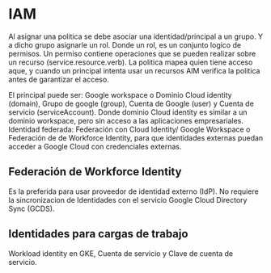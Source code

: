 # IAM

Al asignar una politica se debe asociar una identidad/principal a un grupo. Y a dicho grupo asignarle un rol. Donde un rol, es un conjunto logico de permisos. Un permiso contiene operaciones que se pueden realizar sobre un recurso (service.resource.verb). La politica mapea quien tiene acceso aque, y cuando un principal intenta usar un recursos AIM verifica la politica antes de garantizar el acceso. 

El principal puede ser: Google workspace o Dominio Cloud identity (domain), Grupo de google (group), Cuenta de Google (user) y Cuenta de servicio (serviceAccount). Donde dominio Cloud identity es similar a un dominio workspace, pero sin acceso a las aplicaciones empresariales. Identidad federada: Federación con Cloud Identity/ Google Workspace o Federación de de Workforce Identity, para que identidades externas puedan acceder a Google Cloud con credenciales externas.

## Federación de Workforce Identity
Es la preferida para usar proveedor de identidad externo (IdP). No requiere la sincronizacion de Identidades con el servicio Google Cloud Directory Sync (GCDS). 

## Identidades para cargas de trabajo
Workload identity en GKE, Cuenta de servicio y Clave de cuenta de servicio. 